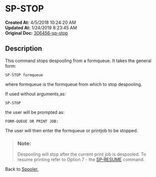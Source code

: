 # SP-STOP

**Created At:** 4/5/2018 10:24:20 AM  
**Updated At:** 1/24/2019 8:23:45 AM  
**Original Doc:** [306456-sp-stop](https://docs.jbase.com/44205-spooler/306456-sp-stop)  


## Description 

This command stops despooling from a formqueue. It takes the general form:

```
SP-STOP formqueue
```

where formqueue is the formqueue from which to stop despooling.



If used without arguments,as:

```
SP-STOP
```

the user will be prompted as:

```
FORM-QUEUE OR PRINT JOB:
```

The user will then enter the formqueue or printjob to be stopped.


> ### Note: 
> 
> Despooling will stop after the current print job is despooled. To resume printing refer to Option 7 - the [SP-RESUME](306460-untitled-question) command.




Back to [Spooler.](jbase-spooler)
